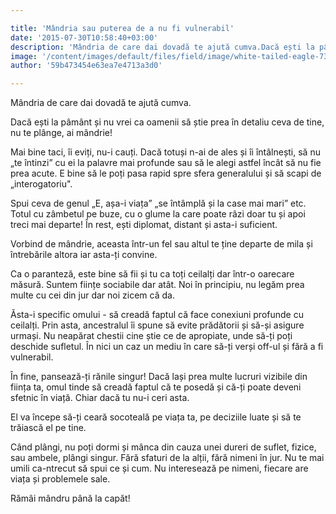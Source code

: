 ```yaml
---

title: 'Mândria sau puterea de a nu fi vulnerabil'
date: '2015-07-30T10:58:40+03:00'
description: 'Mândria de care dai dovadă te ajută cumva.Dacă ești la pâmânt și nu vrei ca oamenii să știe prea în detaliu ceva de tine,nu te plânge, ai mândrie!Mai bine taci, îi eviți, nu-i cauți. Dacă totuși n-ai '
image: '/content/images/default/files/field/image/white-tailed-eagle-73064_640.jpg'
author: '59b473454e63ea7e4713a3d0'

---
```

<div class="kg-card-markdown"><p>Mândria de care dai dovadă te ajută cumva.</p>
<p>Dacă ești la pâmânt și nu vrei ca oamenii să știe prea în detaliu ceva de tine, nu te plânge, ai mândrie!</p>
<p>Mai bine taci, îi eviți, nu-i cauți. Dacă totuși n-ai de ales și îi întâlnești, să nu „te întinzi” cu ei la palavre mai profunde sau să le alegi astfel încât să nu fie prea acute. E bine să le poți pasa rapid spre sfera generalului și să scapi de „interogatoriu".</p>
<p>Spui ceva de genul „E, așa-i viața” „se întâmplă și la case mai mari” etc. Totul cu zâmbetul pe buze, cu o glume la care poate râzi doar tu și apoi treci mai departe! În rest, ești diplomat, distant și asta-i suficient.</p>
<p>Vorbind de mândrie, aceasta într-un fel sau altul te ține departe de mila și întrebările altora iar asta-ți convine.</p>
<p>Ca o paranteză, este bine să fii și tu ca toți ceilalți dar într-o oarecare măsură. Suntem ființe sociabile dar atât. Noi în principiu, nu legăm prea multe cu cei din jur dar noi zicem că da.</p>
<p>Ăsta-i specific omului - să creadă faptul că face conexiuni profunde cu ceilalți. Prin asta, ancestralul îi spune să evite prădătorii și să-și asigure urmași. Nu neapărat chestii cine știe ce de apropiate, unde să-ți poți deschide sufletul. În nici un caz un mediu în care să-ți verși off-ul și fără a fi vulnerabil.</p>
<p>În fine, pansează-ți rănile singur! Dacă lași prea multe lucruri vizibile din ființa ta, omul tinde să creadă faptul că te posedă și că-ți poate deveni sfetnic în viață. Chiar dacă tu nu-i ceri asta.</p>
<p>El va începe să-ți ceară socoteală pe viața ta, pe deciziile luate și să te trăiască el pe tine.</p>
<p>Când plângi, nu poți dormi și mânca din cauza unei dureri de suflet, fizice, sau ambele, plângi singur. Fără sfaturi de la alții, fără nimeni în jur. Nu te mai umili ca-ntrecut să spui ce și cum. Nu interesează pe nimeni, fiecare are viața și problemele sale.</p>
<p>Rămâi mândru până la capăt!</p>
<div> </div>
</div>
